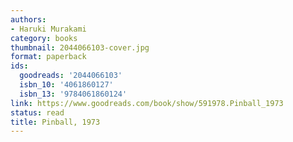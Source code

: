 ```yaml
---
authors:
- Haruki Murakami
category: books
thumbnail: 2044066103-cover.jpg
format: paperback
ids:
  goodreads: '2044066103'
  isbn_10: '4061860127'
  isbn_13: '9784061860124'
link: https://www.goodreads.com/book/show/591978.Pinball_1973
status: read
title: Pinball, 1973
---
```

